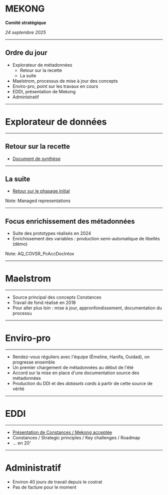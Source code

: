 # MEKONG

**Comité stratégique**

_24 septembre 2025_

---

## Ordre du jour

- Explorateur de métadonnées
	- Retour sur la recette
	- La suite
- Maelstrom, processus de mise à jour des concepts
- Enviro-pro, point sur les travaux en cours
- EDDI, présentation de Mekong
- Administratif

---

# Explorateur de données

----

## Retour sur la recette

- [Document de synthèse](https://github.com/Making-Sense-Info/Suivi-Constances/blob/main/ms23/proto-explorateur/retour-recette-septembre-2025.md)

----

## La suite

- [Retour sur le phasage initial](https://github.com/Making-Sense-Info/Suivi-Constances/blob/main/ms23/proto-explorateur/pilote-explorateur-metadonnees-2025.md#étape-2)

Note:
Managed representations

----

## Focus enrichissement des métadonnées

- Suite des prototypes réalisés en 2024
- Enrichissement des variables : production semi-automatique de libellés (démo)

Note:
AQ_COVSR_PcAccDocIntox

---

# Maelstrom

----

- Source principal des concepts Constances
- Travail de fond réalisé en 2018
- Pour aller plus loin : mise à jour, appronfondissement, documentation du processu

---

# Enviro-pro

----

- Rendez-vous réguliers avec l'équipe (Émeline, Hanifa, Ouidad), on progresse ensemble
- Un premier chargement de métadonnées au début de l'été
- Accord sur la mise en place d'une documentation source des métadonnées
- Production du DDI et des *datasets cards* à partir de cette source de vérité

---

# EDDI

----

- [Présentation de Constances / Mekong acceptée](https://events.geant.org/event/1879/timetable/#10-fair-in-practice-building-a)
- Constances / Strategic principles / Key challenges / Roadmap
- ... en 20'

---

# Administratif

- Environ 40 jours de travail depuis le costrat
- Pas de facture pour le moment

